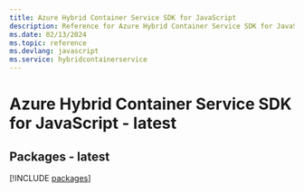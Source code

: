 ```yaml
---
title: Azure Hybrid Container Service SDK for JavaScript
description: Reference for Azure Hybrid Container Service SDK for JavaScript
ms.date: 02/13/2024
ms.topic: reference
ms.devlang: javascript
ms.service: hybridcontainerservice
---
```

# Azure Hybrid Container Service SDK for JavaScript - latest
## Packages - latest
[!INCLUDE [packages](hybrid-container-service-index.md)]